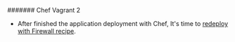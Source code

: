 ####### Chef Vagrant 2
  - After finished the application deployment with Chef, It's time to [redeploy with Firewall recipe](https://github.com/boonchu/opslab/blob/master/vagrant/cheflab1/DEPLOY_FIREWALL.md). 

